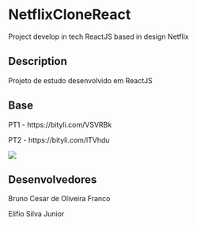 # NetflixCloneReact
Project develop in tech ReactJS based in design Netflix

## Description
Projeto de estudo desenvolvido em ReactJS

## Base
<p>PT1 - https://bityli.com/VSVRBk</p> 
<p>PT2 - https://bityli.com/lTVhdu</p>

<p align="left">
    <img src="http://img.shields.io/static/v1?label=STATUS&message=EM%20DESENVOLVIMENTO&color=GREEN&style=for-the-badge"/>
</p>

## Desenvolvedores
<p>Bruno Cesar de Oliveira Franco</p>
<p>Elifio Silva Junior</p>
